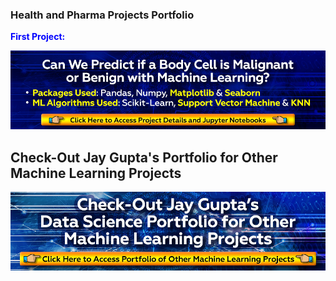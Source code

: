 ### Health and Pharma Projects Portfolio

<span style="font-size=30; color:blue"> **First Project:** </span>

<a href="https://github.com/jayguptacal/HealthAndPharma/blob/main/CancerCellPrediction/readme.md" target="_blank">![](https://github.com/jayguptacal/portfolio/blob/main/image/BodyCellPortfolio.jpg)</a>


## Check-Out Jay Gupta's Portfolio for Other Machine Learning Projects ##
<p>
<a href="https://github.com/jayguptacal/portfolio/blob/main/README.md" target="_blank"><img src="https://github.com/jayguptacal/portfolio/blob/main/image/FullPortfolioBanner.jpg"></a>
</p>
